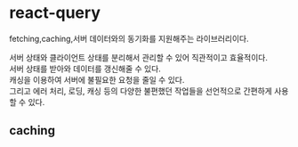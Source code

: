# react-query

fetching,caching,서버 데이터와의 동기화를 지원해주는 라이브러리이다.  

서버 상태와 클라이언트 상태를 분리해서 관리할 수 있어 직관적이고 효율적이다.  
서버 상태를 받아와 데이터를 갱신해줄 수 있다.  
캐싱을 이용하여 서버에 불필요한 요청을 줄일 수 있다.  
그리고 에러 처리, 로딩, 캐싱 등의 다양한 불편했던 작업들을 선언적으로 간편하게 사용할 수 있다.  

## caching

